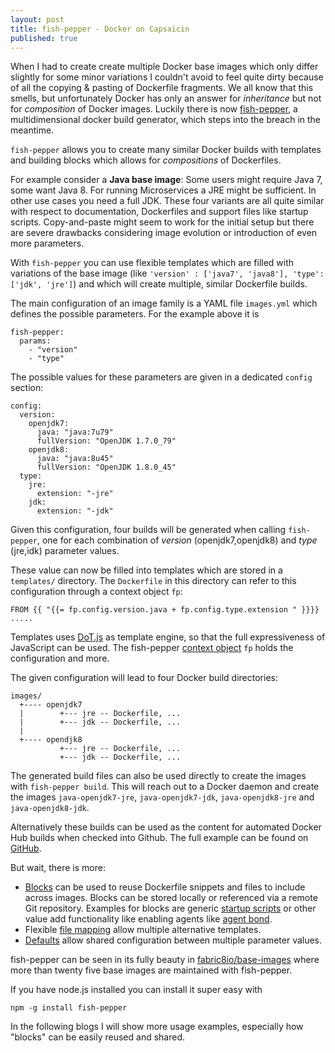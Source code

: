 ```yaml
---
layout: post
title: fish-pepper - Docker on Capsaicin
published: true
---
```


When I had to create create multiple Docker base images which only differ slightly for some minor variations I couldn't avoid to feel quite dirty because of all the copying & pasting of Dockerfile fragments. We all know that this smells, but unfortunately Docker has only an answer for *inheritance* but not for *composition* of Docker images. Luckily there is now [fish-pepper][1], a multidimensional docker build generator, which steps into the breach in the meantime.

<!-- more -->

`fish-pepper` allows you to create many similar Docker builds with templates and building blocks which allows for *compositions* of Dockerfiles.

For example consider a **Java base image**: Some users might require Java 7, some want Java 8. For running Microservices a JRE might be sufficient. In other use cases you need a full JDK. These four variants are all quite similar with respect to documentation, Dockerfiles and support files like startup scripts.  Copy-and-paste might seem to work for the initial setup but there are severe drawbacks considering image evolution or introduction of even more parameters.

With `fish-pepper` you can use flexible templates which are filled with variations of the base image (like `'version' : ['java7', 'java8'], 'type': ['jdk', 'jre']`) and which will create multiple, similar Dockerfile builds. 

The main configuration of an image family is a YAML file `images.yml` which defines the possible parameters. For the example above it is

```
fish-pepper:
  params:
    - "version"
    - "type"
```

The possible values for these parameters are given in a dedicated `config` section:

```
config:
  version:
    openjdk7:
      java: "java:7u79"
      fullVersion: "OpenJDK 1.7.0_79"
    openjdk8:
      java: "java:8u45"
      fullVersion: "OpenJDK 1.8.0_45"
  type:
    jre:
      extension: "-jre"
    jdk:
      extension: "-jdk"
```

Given this configuration, four builds will be generated when calling `fish-pepper`, one for each combination of *version* (openjdk7,openjdk8) and *type* (jre,idk) parameter values. 

These value can now be filled into templates which are stored in a `templates/` directory. The `Dockerfile` in this directory can refer to this configuration through a context object `fp`:

```
FROM {{ "{{= fp.config.version.java + fp.config.type.extension " }}}}
.....
```

Templates uses [DoT.js][2] as template engine, so that the full expressiveness of JavaScript can be used. The fish-pepper [context object][3] `fp` holds the configuration and more.

The given configuration will lead to four Docker build directories:

```
images/
  +---- openjdk7
  |        +--- jre -- Dockerfile, ...
  |        +--- jdk -- Dockerfile, ...
  |
  +---- opendjk8
           +--- jre -- Dockerfile, ...
           +--- jdk -- Dockerfile, ...
```

The generated build files can also be used directly to create the images with `fish-pepper build`. This will reach out to a Docker daemon and create the images `java-openjdk7-jre`, `java-openjdk7-jdk`, `java-openjdk8-jre` and  `java-openjdk8-jdk`.

Alternatively these builds can be used as the content for automated Docker Hub builds when checked into Github. The full example can be found on [GitHub][4].

But wait, there is more:

* [Blocks][5] can be used to reuse Dockerfile snippets and files to include across images. Blocks can be stored locally or referenced via a remote Git repository. Examples for blocks are generic [startup scripts][6] or other value add functionality like enabling agents like [agent bond][7].
* Flexible [file mapping][8] allow multiple alternative templates.
* [Defaults][9] allow shared configuration between multiple parameter values.
	 
fish-pepper can be seen in its fully beauty in [fabric8io/base-images][10] where more than twenty five base images are maintained with fish-pepper. 

If you have node.js installed you can install it super easy with 

    npm -g install fish-pepper

In the following blogs I will show more usage examples, especially how "blocks" can be easily reused and shared. 

[1]:	https://github.com/fabric8io/fish-pepper
[2]:	http://olado.github.io/doT/index.html
[3]:	https://github.com/fabric8io/fish-pepper#template-context
[4]:	https://github.com/fabric8io/fish-pepper/tree/master/example
[5]:	https://github.com/fabric8io/fish-pepper#blocks
[6]:	https://github.com/fabric8io/run-java-sh/tree/master/fish-pepper/run-java-sh
[7]:	https://github.com/fabric8io/agent-bond/tree/master/fish-pepper/agent-bond
[8]:	https://github.com/fabric8io/fish-pepper#file-mappings
[9]:	https://github.com/fabric8io/fish-pepper#defaults
[10]:	https://github.com/fabric8io/base-images
